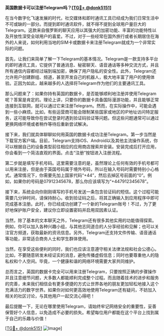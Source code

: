**英国数据卡可以注册Telegram吗？[[TG💪+ @donk5151](https://t.me/s/donk5151)]**

在当今数字化飞速发展的时代，社交媒体和即时通讯工具已经成为我们日常生活中不可或缺的一部分。而提到即时通讯软件，就不得不提到全球用户量巨大的Telegram。这款来自俄罗斯的聊天应用以其强大的加密功能、丰富的功能特性以及开放性深受全球用户的喜爱。不过，对于一些经常在国外旅行或者长期居住在海外的人来说，如何利用当地的SIM卡或数据卡来注册Telegram就成为一个非常实际的问题。

首先，让我们来简单了解一下Telegram的基本情况。Telegram是一款支持多平台的即时通讯工具，它提供了普通消息、秘密聊天、语音通话等多种交流方式，并且所有通信内容都经过端到端加密，确保了用户隐私的安全性。此外，Telegram还允许用户创建群组、频道，甚至开发自己的机器人，极大地丰富了用户的使用体验。正因为如此，越来越多的人选择将Telegram作为他们的主要通讯工具。

那么问题来了：如果你持有英国的数据卡，是否能够顺利地注册并使用Telegram呢？答案是肯定的。理论上讲，只要你的数据卡具备国际漫游功能，并且能够正常连接到互联网，就可以通过它来注册Telegram。然而，在实际操作中，可能会遇到一些小麻烦。比如，有些运营商可能会限制某些国家或地区的IP地址访问特定服务，这可能导致你在尝试登录时遇到验证码验证等问题。但这些问题通常可以通过更换网络环境或者稍作等待后重新尝试解决。

接下来，我们就具体聊聊如何用英国的数据卡成功注册Telegram。第一步当然是下载官方客户端。目前，Telegram支持iOS、Android以及其他主流操作系统，你可以根据自己的设备类型前往相应的应用商店搜索并安装。安装完成后打开应用，你会看到一个简洁直观的界面。点击“注册”按钮进入注册流程。

第二步就是填写手机号码。这里需要注意的是，虽然理论上任何有效的手机号都可以用来注册，但是由于英国号码属于境外号码，所以在输入号码时需要特别小心格式。通常情况下，你需要先加上国家代码“+44”，然后去掉区号前面的“0”。例如，如果你的号码是07912345678，那么你应该填写为“+447912345678”。

接下来，系统会向你刚刚填写的手机号发送一条包含验证码的短信。这个过程可能需要几分钟时间，请保持耐心。收到验证码之后，将其正确输入到应用程序中即可完成基本注册。此时，你已经成功创建了一个新的Telegram账号！不过，为了更好地保护账户安全，建议你立即设置密码并启用双因素认证。

当然，除了基本的文本聊天之外，Telegram还有很多其他实用的功能值得探索。例如，你可以加入各种兴趣小组，与其他志同道合的人分享经验和见解；也可以关注官方频道，获取最新的资讯信息。另外，Telegram还支持文件传输、语音通话等功能，非常适合商务人士和学生群体使用。

当然，在享受这些便利的同时，我们也应该注意遵守相关法律法规和社会公德心。比如，不要随意转发未经证实的消息，避免传播虚假信息；同时也要尊重他人的隐私权和个人空间。毕竟，一个健康和谐的网络环境需要大家共同维护。

总而言之，英国的数据卡完全可以用来注册Telegram，只要按照正确的步骤操作并且注意细节问题，大多数人都能顺利完成整个过程。而且随着技术的进步和服务的完善，未来我们相信会有更多便捷的方式让世界各地的朋友更加轻松地接入这个充满活力的数字世界。如果你对如何更高效地使用Telegram还有疑问，不妨加入相关的社区讨论，与其他用户一起交流心得吧！

最后提醒一下，无论在哪里使用Telegram，请始终牢记网络安全的重要性，妥善保管好个人信息，以免造成不必要的损失。希望每位用户都能在这个平台上找到属于自己的乐趣与价值！

[[TG💪+ @donk5151](https://t.me/s/donk5151) ![Image](https://i.postimg.cc/rwNCRYN7/Snipaste-2025-04-30-17-27-05.png)]